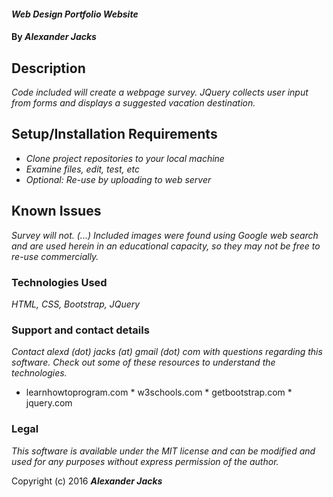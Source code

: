 
#### _Web Design Portfolio Website_

#### By _**Alexander Jacks**_

## Description

_Code included will create a webpage survey. JQuery collects user input from forms and displays a suggested vacation destination._

## Setup/Installation Requirements

* _Clone project repositories to your local machine_
* _Examine files, edit, test, etc_
* _Optional: Re-use by uploading to web server_

## Known Issues

_Survey will not. (...)
Included images were found using Google web search and are used herein in an educational capacity, so they may not be free to re-use commercially._


### Technologies Used

_HTML, CSS, Bootstrap, JQuery_

### Support and contact details

_Contact alexd (dot) jacks (at) gmail (dot) com with questions regarding this software. Check out some of these resources to understand the technologies._
* learnhowtoprogram.com * w3schools.com * getbootstrap.com * jquery.com

### Legal

_This software is available under the MIT license and can be modified and used for any purposes without express permission of the author._

Copyright (c) 2016 **_Alexander Jacks_**
